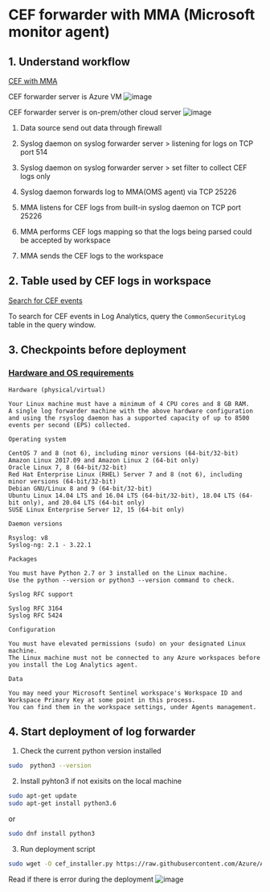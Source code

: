# CEF forwarder with MMA (Microsoft monitor agent)
## 1. Understand workflow 
[CEF with MMA](https://learn.microsoft.com/en-us/azure/sentinel/connect-common-event-format)

CEF forwarder server is Azure VM 
![image](https://user-images.githubusercontent.com/96930989/211131290-975809f8-ddee-4d8e-ad71-a29740ccba16.png)

CEF forwarder server is on-prem/other cloud server
![image](https://user-images.githubusercontent.com/96930989/211131297-610608d1-038e-4f95-9b31-3c3621f2e2c2.png)

1. Data source send out data through firewall

2. Syslog daemon on syslog forwarder server > listening for logs on TCP port 514 

3. Syslog daemon on syslog forwarder server > set filter to collect CEF logs only

4. Syslog daemon forwards log to MMA(OMS agent) via TCP 25226

5. MMA listens for CEF logs from built-in syslog daemon on TCP port 25226 

6. MMA performs CEF logs mapping so that the logs being parsed could be accepted by workspace

7. MMA sends the CEF logs to the workspace

## 2. Table used by CEF logs in workspace
[Search for CEF events](https://learn.microsoft.com/en-us/azure/sentinel/connect-common-event-format#find-your-data)

To search for CEF events in Log Analytics, query the `CommonSecurityLog` table in the query window.

## 3. Checkpoints before deployment
### [Hardware and OS requirements](https://learn.microsoft.com/en-us/azure/sentinel/connect-log-forwarder?tabs=rsyslog#prerequisites)

`Hardware (physical/virtual)`
```
Your Linux machine must have a minimum of 4 CPU cores and 8 GB RAM.
A single log forwarder machine with the above hardware configuration and using the rsyslog daemon has a supported capacity of up to 8500 events per second (EPS) collected.
```

`Operating system`
```
CentOS 7 and 8 (not 6), including minor versions (64-bit/32-bit)
Amazon Linux 2017.09 and Amazon Linux 2 (64-bit only)
Oracle Linux 7, 8 (64-bit/32-bit)
Red Hat Enterprise Linux (RHEL) Server 7 and 8 (not 6), including minor versions (64-bit/32-bit)
Debian GNU/Linux 8 and 9 (64-bit/32-bit)
Ubuntu Linux 14.04 LTS and 16.04 LTS (64-bit/32-bit), 18.04 LTS (64-bit only), and 20.04 LTS (64-bit only)
SUSE Linux Enterprise Server 12, 15 (64-bit only)
```

`Daemon versions`
```
Rsyslog: v8
Syslog-ng: 2.1 - 3.22.1
```

`Packages`
```
You must have Python 2.7 or 3 installed on the Linux machine.
Use the python --version or python3 --version command to check.
```

`Syslog RFC support`
```
Syslog RFC 3164
Syslog RFC 5424
```

`Configuration`
```
You must have elevated permissions (sudo) on your designated Linux machine.
The Linux machine must not be connected to any Azure workspaces before you install the Log Analytics agent.
```

`Data`
```
You may need your Microsoft Sentinel workspace's Workspace ID and Workspace Primary Key at some point in this process. 
You can find them in the workspace settings, under Agents management.
```
## 4. Start deployment of log forwarder

1. Check the current python version installed
```sh
sudo  python3 --version
```

2. Install pyhton3 if not exisits on the local machine
```sh
sudo apt-get update
sudo apt-get install python3.6
```
or

```sh
sudo dnf install python3
```

3. Run deployment script
```sh
sudo wget -O cef_installer.py https://raw.githubusercontent.com/Azure/Azure-Sentinel/master/DataConnectors/CEF/cef_installer.py&&sudo python3 cef_installer.py [WorkspaceID] [Workspace Primary Key]
```
Read if there is error during the deployment
![image](https://user-images.githubusercontent.com/96930989/211133003-01c01f1c-cb55-4e62-b6b9-564589b3cdad.png)

